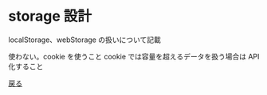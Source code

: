 # storage 設計

localStorage、webStorage の扱いについて記載

使わない。cookie を使うこと
cookie では容量を超えるデータを扱う場合は API 化すること

[戻る](../index.md)
